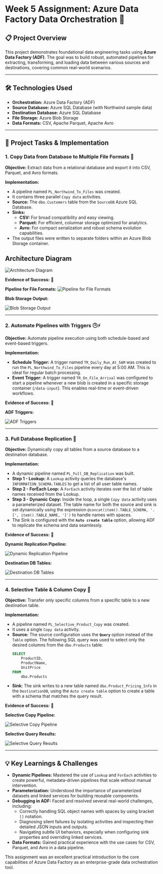 # Week 5 Assignment: Azure Data Factory Data Orchestration 🚀

## 📋 Project Overview

This project demonstrates foundational data engineering tasks using **Azure Data Factory (ADF)**. The goal was to build robust, automated pipelines for extracting, transforming, and loading data between various sources and destinations, covering common real-world scenarios.

---

## 🛠️ Technologies Used

*   **Orchestration:** Azure Data Factory (ADF)
*   **Source Database:** Azure SQL Database (with Northwind sample data)
*   **Destination Database:** Azure SQL Database
*   **File Storage:** Azure Blob Storage
*   **Data Formats:** CSV, Apache Parquet, Apache Avro

---

## 📂 Project Tasks & Implementation

### 1. Copy Data from Database to Multiple File Formats 📄

**Objective:** Extract data from a relational database and export it into CSV, Parquet, and Avro formats.

**Implementation:**
*   A pipeline named `PL_Northwind_To_Files` was created.
*   It contains three parallel `Copy data` activities.
*   **Source:** The `dbo.Customers` table from the `SourceDB` Azure SQL Database.
*   **Sinks:**
    *   **CSV:** For broad compatibility and easy viewing.
    *   **Parquet:** For efficient, columnar storage optimized for analytics.
    *   **Avro:** For compact serialization and robust schema evolution capabilities.
*   The output files were written to separate folders within an Azure Blob Storage container.

## Architecture Diagram

![Architecture Diagram](https://github.com/Ayush03A/Celebal-Summer-Internship-Data-Engineer-2025/blob/abdc789e575d11d96e067ab562c6fafeb3a7049b/WEEK%205/Screenshots/Architecture%20Diagram.png)

**Evidence of Success:** 📸

**Pipeline for File Formats:**
![Pipeline for File Formats](Screenshots/Pipeline_NW_Customers_To_Files.png)

**Blob Storage Output:**

![Blob Storage Output](https://github.com/Ayush03A/Celebal-Summer-Internship-Data-Engineer-2025/blob/abdc789e575d11d96e067ab562c6fafeb3a7049b/WEEK%205/Screenshots/Copy%20Data%20from%20Database%20to%20CSV%2C%20Parquet%2C%20and%20Avro%20File%20Formats%202.png)

---

### 2. Automate Pipelines with Triggers 🕒⚡

**Objective:** Automate pipeline execution using both schedule-based and event-based triggers.

**Implementation:**
*   **Schedule Trigger:** A trigger named `TR_Daily_Run_At_5AM` was created to run the `PL_Northwind_To_Files` pipeline every day at 5:00 AM. This is ideal for regular batch processing.
*   **Event Trigger:** A trigger named `TR_On_File_Arrival` was configured to start a pipeline whenever a new blob is created in a specific storage container (`/data-input`). This enables real-time or event-driven workflows.

**Evidence of Success:** 📸

**ADF Triggers:**

![ADF Triggers](https://github.com/Ayush03A/Celebal-Summer-Internship-Data-Engineer-2025/blob/abdc789e575d11d96e067ab562c6fafeb3a7049b/WEEK%205/Screenshots/Schedule%20and%20Event%20triggers.png)

---

### 3. Full Database Replication 🔄

**Objective:** Dynamically copy all tables from a source database to a destination database.

**Implementation:**
*   A dynamic pipeline named `PL_Full_DB_Replication` was built.
*   **Step 1 - Lookup:** A `Lookup` activity queries the database's `INFORMATION_SCHEMA.TABLES` to get a list of all user table names.
*   **Step 2 - ForEach Loop:** A `ForEach` activity iterates over the list of table names received from the Lookup.
*   **Step 3 - Dynamic Copy:** Inside the loop, a single `Copy data` activity uses a parameterized dataset. The table name for both the source and sink is set dynamically using the expression `@concat(item().TABLE_SCHEMA, '.[', item().TABLE_NAME, ']')` to handle names with spaces.
*   The Sink is configured with the **`Auto create table`** option, allowing ADF to replicate the schema and data seamlessly.

**Evidence of Success:** 📸

**Dynamic Replication Pipeline:**

![Dynamic Replication Pipeline](https://github.com/Ayush03A/Celebal-Summer-Internship-Data-Engineer-2025/blob/7391dcfa499448bb5d6eedfca132d8a6d5a1b9a6/WEEK%205/Screenshots/Pipeline_Full_DB_Replication.png)

**Destination DB Tables:**

![Destination DB Tables](https://github.com/Ayush03A/Celebal-Summer-Internship-Data-Engineer-2025/blob/abdc789e575d11d96e067ab562c6fafeb3a7049b/WEEK%205/Screenshots/Coping%20Done.png)

---

### 4. Selective Table & Column Copy 🎯

**Objective:** Transfer only specific columns from a specific table to a new destination table.

**Implementation:**
*   A pipeline named `PL_Selective_Product_Copy` was created.
*   It uses a single `Copy data` activity.
*   **Source:** The source configuration uses the **`Query`** option instead of the `Table` option. The following SQL query was used to select only the desired columns from the `dbo.Products` table:
    ```sql
    SELECT
        ProductID,
        ProductName,
        UnitPrice
    FROM
        dbo.Products
    ```
*   **Sink:** The sink writes to a new table named `dbo.Product_Pricing_Info` in the `DestinationDB`, using the `Auto create table` option to create a table with a schema that matches the query result.

**Evidence of Success:** 📸

**Selective Copy Pipeline:**

![Selective Copy Pipeline](https://github.com/Ayush03A/Celebal-Summer-Internship-Data-Engineer-2025/blob/7391dcfa499448bb5d6eedfca132d8a6d5a1b9a6/WEEK%205/Screenshots/Pipeline_Selective_Product_Copy.png)

**Selective Query Results:**

![Selective Query Results](https://github.com/Ayush03A/Celebal-Summer-Internship-Data-Engineer-2025/blob/abdc789e575d11d96e067ab562c6fafeb3a7049b/WEEK%205/Screenshots/Copy%20Selective%20Tables%20with%20Selective%20Columns.png)

---

## 💡 Key Learnings & Challenges

*   **Dynamic Pipelines:** Mastered the use of `Lookup` and `ForEach` activities to create powerful, metadata-driven pipelines that scale without manual intervention.
*   **Parameterization:** Understood the importance of parameterized datasets and linked services for building reusable components.
*   **Debugging in ADF:** Faced and resolved several real-world challenges, including:
    *   Correctly handling SQL object names with spaces by using bracket `[]` notation.
    *   Diagnosing silent failures by isolating activities and inspecting their detailed JSON inputs and outputs.
    *   Navigating subtle UI behaviors, especially when configuring sink properties and overriding linked services.
*   **Data Formats:** Gained practical experience with the use cases for CSV, Parquet, and Avro in a data pipeline.

This assignment was an excellent practical introduction to the core capabilities of Azure Data Factory as an enterprise-grade data orchestration tool.
